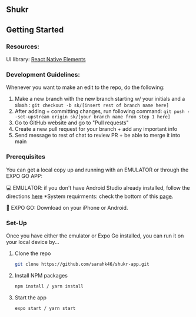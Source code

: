 ## Shukr
<!-- GETTING STARTED -->
## Getting Started


### Resources:
UI library: <a href="https://reactnativeelements.com/">React Native Elements</a>

### Development Guidelines:
Whenever you want to make an edit to the repo, do the following:
1. Make a new branch with the new branch starting w/ your initials and a slash : ```git checkout -b sk/[insert rest of branch name here]```
2. After adding + committing changes, run following command: ```git push --set-upstream origin sk/[your branch name from step 1 here]```
3. Go to GitHub website and go to "Pull requests"
4. Create a new pull request for your branch + add any important info
5. Send message to rest of chat to review PR + be able to merge it into main

### Prerequisites

You can get a local copy up and running with an EMULATOR or through the EXPO GO APP:

💻 EMULATOR: if you don't have Android Studio already installed, follow the directions <a href="https://developer.android.com/studio/install#:~:text=Launch%20the%20Android%20Studio%20DMG,Studio%20settings%2C%20then%20click%20OK.">here</a>
*System requirments: check the bottom of this <a href="https://developer.android.com/studio/install#:~:text=Launch%20the%20Android%20Studio%20DMG,Studio%20settings%2C%20then%20click%20OK.">page</a>.

📱 EXPO GO: Download on your iPhone or Android.

### Set-Up

Once you have either the emulator or Expo Go installed, you can run it on your local device by...

1. Clone the repo
   ```sh
   git clone https://github.com/sarahk46/shukr-app.git
   ```
2. Install NPM packages
   ```sh
   npm install / yarn install
   ```
3. Start the app 
   ```sh
   expo start / yarn start
   ```
